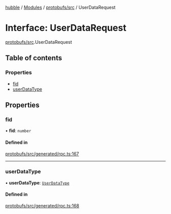 [hubble](../README.md) / [Modules](../modules.md) / [protobufs/src](../modules/protobufs_src.md) / UserDataRequest

# Interface: UserDataRequest

[protobufs/src](../modules/protobufs_src.md).UserDataRequest

## Table of contents

### Properties

- [fid](protobufs_src.UserDataRequest.md#fid)
- [userDataType](protobufs_src.UserDataRequest.md#userdatatype)

## Properties

### fid

• **fid**: `number`

#### Defined in

[protobufs/src/generated/rpc.ts:167](https://github.com/vinliao/hubble/blob/f898740/packages/protobufs/src/generated/rpc.ts#L167)

___

### userDataType

• **userDataType**: [`UserDataType`](../enums/protobufs_src.UserDataType.md)

#### Defined in

[protobufs/src/generated/rpc.ts:168](https://github.com/vinliao/hubble/blob/f898740/packages/protobufs/src/generated/rpc.ts#L168)

